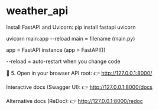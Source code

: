 # weather_api
Install FastAPI and Uvicorn:
pip install fastapi uvicorn

uvicorn main:app --reload
main = filename (main.py)

app = FastAPI instance (app = FastAPI())

--reload = auto-restart when you change code

🔹 5. Open in your browser
API root: 👉 http://127.0.0.1:8000/

Interactive docs (Swagger UI): 👉 http://127.0.0.1:8000/docs

Alternative docs (ReDoc): 👉 http://127.0.0.1:8000/redoc